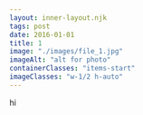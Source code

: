 ```yaml
---
layout: inner-layout.njk
tags: post
date: 2016-01-01
title: 1
image: "./images/file_1.jpg"
imageAlt: "alt for photo"
containerClasses: "items-start"
imageClasses: "w-1/2 h-auto"
---
```


hi
